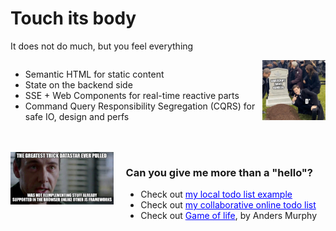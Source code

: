 # Touch its body
It does not do much, but you feel everything

<v-click>
<div style="display: flex; justify-content: space-between; align-items: start; margin-bottom:0;">
  <div style="width: 80%;">
    <ul>
        <li>Semantic HTML for static content</li>
        <li>State on the backend side</li>
        <li>SSE + Web Components for real-time reactive parts</li>
        <li>Command Query Responsibility Segregation (CQRS) for safe IO, design and perfs</li>
    </ul>
  </div>
  <img src="../assets/funerals.png" alt="Funerals" style="display: block; width: 20%; margin-left: auto;" />
</div>
</v-click>

<br />
<br />
<v-click>
<div style="display: flex; justify-content: space-between; align-items: start; margin-bottom:0;">
    <div style="width: 34%; margin-right: 20px;">
       <img src="../assets/reimplementing.png" alt="Reimplementing" style=" display: block; " />
    </div>
    <div style="width: 66%;">
       <h3> Can you give me more than a "hello"?</h3>
       <ul>
        <li>Check out <a style="color: blue;" href="https://github.com/ltruchot/clair-obscur-datastar/tree/main/apps/todo-list" target="_blank">my local todo list example</a></li>
        <li>Check out <a style="color: blue;" href="https://todolist-ed8b.onrender.com/" target="_blank">my collaborative online todo list</a></li>
        <li>Check out <a style="color: blue;" href="https://example.andersmurphy.com/" target="_blank">Game of life</a>, by Anders Murphy</li>
       </ul>
    </div>
</div>
</v-click>